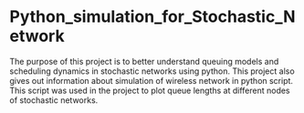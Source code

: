 # Python_simulation_for_Stochastic_Network
The purpose of this project is to better understand queuing models and scheduling dynamics in stochastic networks using python. This project also gives out information about simulation of wireless network in python script. This script was used in the project to plot queue lengths at different nodes of stochastic networks. 
